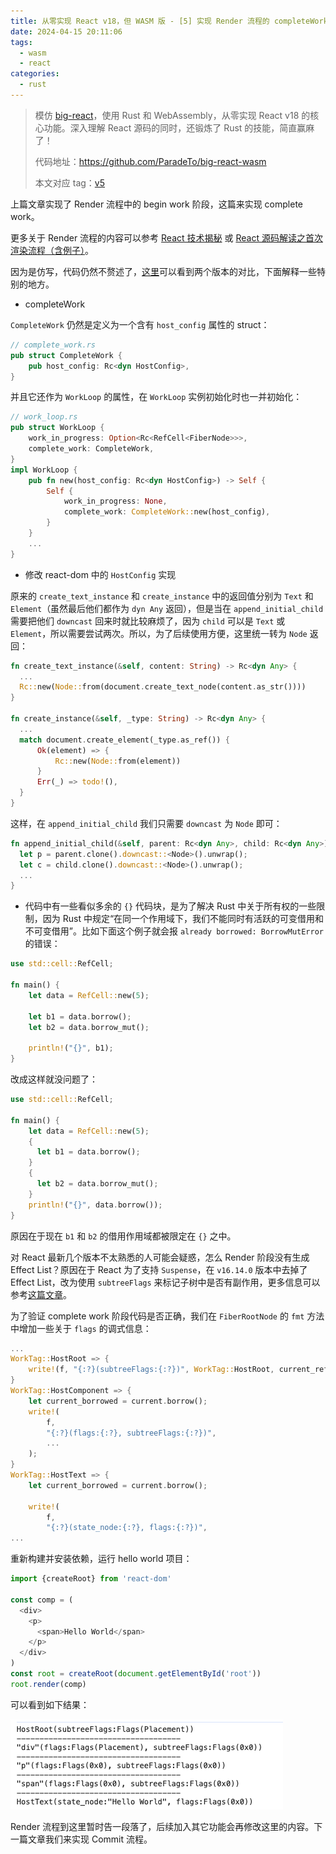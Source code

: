 ```yaml
---
title: 从零实现 React v18，但 WASM 版 - [5] 实现 Render 流程的 completeWork 阶段
date: 2024-04-15 20:11:06
tags:
  - wasm
  - react
categories:
  - rust
---
```


> 模仿 [big-react](https://github.com/BetaSu/big-react)，使用 Rust 和 WebAssembly，从零实现 React v18 的核心功能。深入理解 React 源码的同时，还锻炼了 Rust 的技能，简直赢麻了！
>
> 代码地址：https://github.com/ParadeTo/big-react-wasm
>
> 本文对应 tag：[v5](https://github.com/ParadeTo/big-react-wasm/tree/v5)

上篇文章实现了 Render 流程中的 begin work 阶段，这篇来实现 complete work。

更多关于 Render 流程的内容可以参考 [React 技术揭秘](https://react.iamkasong.com/process/reconciler.html) 或 [React 源码解读之首次渲染流程（含例子）](https://juejin.cn/post/6858617093471633421)。

因为是仿写，代码仍然不赘述了，[这里](https://github.com/ParadeTo/big-react-wasm/pull/1/files#diff-b572860610fbe556d94c04680b61e47a6a5724b351cdc1d3d1e89ad2ef556ca7)可以看到两个版本的对比，下面解释一些特别的地方。

- completeWork

`CompleteWork` 仍然是定义为一个含有 `host_config` 属性的 struct：

```rust
// complete_work.rs
pub struct CompleteWork {
    pub host_config: Rc<dyn HostConfig>,
}
```

并且它还作为 `WorkLoop` 的属性，在 `WorkLoop` 实例初始化时也一并初始化：

```rust
// work_loop.rs
pub struct WorkLoop {
    work_in_progress: Option<Rc<RefCell<FiberNode>>>,
    complete_work: CompleteWork,
}
impl WorkLoop {
    pub fn new(host_config: Rc<dyn HostConfig>) -> Self {
        Self {
            work_in_progress: None,
            complete_work: CompleteWork::new(host_config),
        }
    }
    ...
}
```

- 修改 react-dom 中的 `HostConfig` 实现

原来的 `create_text_instance` 和 `create_instance` 中的返回值分别为 `Text` 和 `Element`（虽然最后他们都作为 `dyn Any` 返回），但是当在 `append_initial_child` 需要把他们 `downcast` 回来时就比较麻烦了，因为 `child` 可以是 `Text` 或 `Element`，所以需要尝试两次。所以，为了后续使用方便，这里统一转为 `Node` 返回：

```rust
fn create_text_instance(&self, content: String) -> Rc<dyn Any> {
  ...
  Rc::new(Node::from(document.create_text_node(content.as_str())))
}

fn create_instance(&self, _type: String) -> Rc<dyn Any> {
  ...
  match document.create_element(_type.as_ref()) {
      Ok(element) => {
          Rc::new(Node::from(element))
      }
      Err(_) => todo!(),
  }
}

```

这样，在 `append_initial_child` 我们只需要 `downcast` 为 `Node` 即可：

```rust
fn append_initial_child(&self, parent: Rc<dyn Any>, child: Rc<dyn Any>) {
  let p = parent.clone().downcast::<Node>().unwrap();
  let c = child.clone().downcast::<Node>().unwrap();
  ...
}
```

- 代码中有一些看似多余的 `{}` 代码块，是为了解决 Rust 中关于所有权的一些限制，因为 Rust 中规定“在同一个作用域下，我们不能同时有活跃的可变借用和不可变借用”。比如下面这个例子就会报 `already borrowed: BorrowMutError` 的错误：

```rust
use std::cell::RefCell;

fn main() {
    let data = RefCell::new(5);

    let b1 = data.borrow();
    let b2 = data.borrow_mut();

    println!("{}", b1);
}
```

改成这样就没问题了：

```rust
use std::cell::RefCell;

fn main() {
    let data = RefCell::new(5);
    {
      let b1 = data.borrow();
    }
    {
      let b2 = data.borrow_mut();
    }
    println!("{}", data.borrow());
}
```

原因在于现在 `b1` 和 `b2` 的借用作用域都被限定在 `{}` 之中。

对 React 最新几个版本不太熟悉的人可能会疑惑，怎么 Render 阶段没有生成 Effect List？原因在于 React 为了支持 `Suspense`，在 `v16.14.0` 版本中去掉了 Effect List，改为使用 `subtreeFlags` 来标记子树中是否有副作用，更多信息可以参考[这篇文章](https://mp.weixin.qq.com/s/-UNN45YttXJPA2TlrnSy3Q)。

为了验证 complete work 阶段代码是否正确，我们在 `FiberRootNode` 的 `fmt` 方法中增加一些关于 `flags` 的调式信息：

```rust
...
WorkTag::HostRoot => {
    write!(f, "{:?}(subtreeFlags:{:?})", WorkTag::HostRoot, current_ref.subtree_flags);
}
WorkTag::HostComponent => {
    let current_borrowed = current.borrow();
    write!(
        f,
        "{:?}(flags:{:?}, subtreeFlags:{:?})",
        ...
    );
}
WorkTag::HostText => {
    let current_borrowed = current.borrow();

    write!(
        f,
        "{:?}(state_node:{:?}, flags:{:?})",
...
```

重新构建并安装依赖，运行 hello world 项目：

```ts
import {createRoot} from 'react-dom'

const comp = (
  <div>
    <p>
      <span>Hello World</span>
    </p>
  </div>
)
const root = createRoot(document.getElementById('root'))
root.render(comp)
```

可以看到如下结果：

![](./big-react-wasm-5/1.png)

Render 流程到这里暂时告一段落了，后续加入其它功能会再修改这里的内容。下一篇文章我们来实现 Commit 流程。
